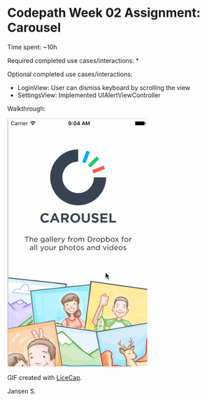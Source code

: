 # Codepath Week 02 Assignment: Carousel

Time spent: ~10h


Required completed use cases/interactions:
* 

Optional completed use cases/interactions:
* LoginView: User can dismiss keyboard by scrolling the view
* SettingsView: Implemented UIAlertViewController


Walkthrough:

![Video Walkthrough](WeekTwoV1.gif)

GIF created with [LiceCap](http://www.cockos.com/licecap/).

Jansen S.

